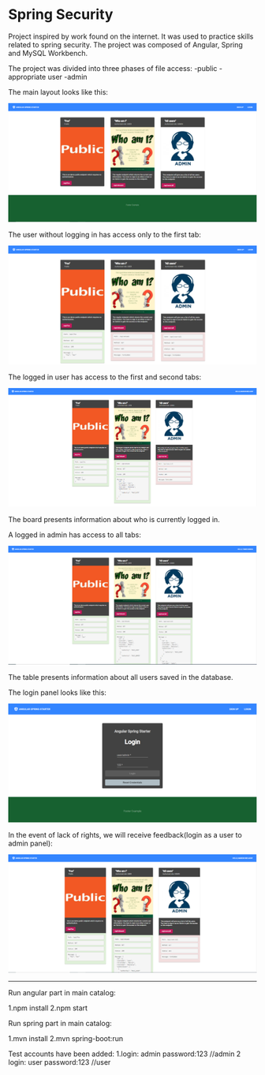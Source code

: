 # Spring Security

Project inspired by work found on the internet. It was used to practice skills related to spring security. The project was composed of Angular, Spring and MySQL Workbench.

The project was divided into three phases of file access:
-public
-appropriate user
-admin

The main layout looks like this:

![](fotos/main.PNG)

The user without logging in has access only to the first tab:

![](fotos/withoutLoginUser.PNG)

The logged in user has access to the first and second tabs:

![](fotos/loginUser.PNG)

The board presents information about who is currently logged in.

A logged in admin has access to all tabs:

![](fotos/loginAdmin.PNG)

The table presents information about all users saved in the database.

The login panel looks like this:

![](fotos/loginPanel.PNG)

In the event of lack of rights, we will receive feedback(login as a user to admin panel):

![](fotos/permissionDenied.PNG)

------------------------------------------------------------------------------

Run angular part in main catalog:

1.npm install
2.npm start

Run spring part in main catalog:

1.mvn install
2.mvn spring-boot:run

Test accounts have been added:
1.login: admin password:123 //admin 
2 login: user password:123 //user 
